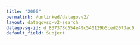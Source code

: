 ```yaml
---
title: "2006"
permalink: /unlinked/datagovv2/
layout: datagovsg-v2-search
datagovsg-id: d_837378d554e49c540129b5ced2073ac0
default_field: Subject
---
```


